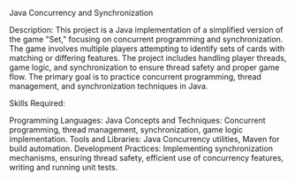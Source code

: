 Java Concurrency and Synchronization

Description:
This project is a Java implementation of a simplified version of the game "Set," focusing on concurrent programming and synchronization. The game involves multiple players attempting to identify sets of cards with matching or differing features. The project includes handling player threads, game logic, and synchronization to ensure thread safety and proper game flow. The primary goal is to practice concurrent programming, thread management, and synchronization techniques in Java.

Skills Required:

Programming Languages: Java
Concepts and Techniques: Concurrent programming, thread management, synchronization, game logic implementation.
Tools and Libraries: Java Concurrency utilities, Maven for build automation.
Development Practices: Implementing synchronization mechanisms, ensuring thread safety, efficient use of concurrency features, writing and running unit tests.
 
